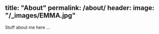 title: "About"
permalink: /about/
header:
  image: "/_images/EMMA.jpg"
---
Stuff about me here ...  

